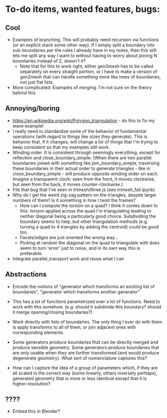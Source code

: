 # To-do items, wanted features, bugs:

## Cool
- Examples of branching. This will probably need recursion via functions
  (or an explicit stack some other way).  If I simply
  split a boundary into sub-boundaries per the rules I already
  have in my notes, then this still lets me split any way I want
  to without having to worry about joining N boundaries instead
  of 2, doesn't it?
  - Note that for this to work right, either gen2mesh has to be
    called separately on every straight portion, or I have to
    make a version of gen2mesh that can handle something more
    like trees of boundaries, not just flat lists.
- More complicated: Examples of *merging*. I'm not sure on the theory
  behind this.
  
## Annoying/boring
- https://en.wikipedia.org/wiki/Polygon_triangulation - do this to
  fix my wave example!
- I really need to standardize some of the behavior of fundamental
  operations (with regard to things like sizes they generate). This
  is behavior that, if it changes, will change a lot of things that I'm
  trying to keep consistent so that my examples still work.
- Winding order.  It is consistent through seemingly
  everything, except for reflection and close_boundary_simple.
  (When there are two parallel boundaries joined with something like
  join_boundary_simple, traversing these boundaries in their actual order
  to generate triangles - like in close_boundary_simple - will produce
  opposite winding order on each. Imagine a transparent clock: seen from the
  front, it moves clockwise, but seen from the back, it moves
  counter-clockwise.)
- File that bug that I've seen in trimesh/three.js
  (see trimesh_fail.ipynb)
- Why do I get the weird zig-zag pattern on the triangles,
  despite larger numbers of them? Is it something in how I
  twist the frames?
  - How can I compute the *torsion* on a quad? I think it
    comes down to this: torsion applied across the quad I'm
    triangulating leading to neither diagonal being a
    particularly good choice.  Subdividing the boundary seems
    to help, but other triangulation methods (e.g. turning a
    quad to 4 triangles by adding the centroid) could be good
    too.
  - Facets/edges are just oriented the wrong way...
  - Picking at random the diagonal on the quad to triangulate with
    does seem to turn 'error' just to noise, and in its own way this
    is preferable.
- Integrate parallel_transport work and reuse what I can

## Abstractions

- Encode the notions of "generator which transforms an
  existing list of boundaries", "generator which transforms
  another generator"
- This has a lot of functions parametrized over a lot
  of functions.  Need to work with this somehow.  (e.g. should
  it subdivide this boundary? should it merge opening/closing
  boundaries?)
- Work directly with lists of boundaries. The only thing
  I ever do with them is apply transforms to all of them, or
  join adjacent ones with corresponding elements.

- Some generators produce boundaries that can be directly merged
  and produce sensible geometry.  Some generators produce
  boundaries that are only usable when they are further
  transformed (and would produce degenerate geometry).  What sort
  of nomenclature captures this?

- How can I capture the idea of a group of parameters which, if
  they are all scaled in the correct way (some linearly, others
  inversely perhaps), generated geometry that is more or less
  identical except that it is higher-resolution?
## ????
- Embed this in Blender?
  
